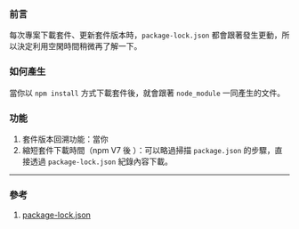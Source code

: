 ### 前言

每次專案下載套件、更新套件版本時，`package-lock.json` 都會跟著發生更動，所以決定利用空閑時間稍微再了解一下。

### 如何產生

當你以 `npm install` 方式下載套件後，就會跟著 `node_module` 一同產生的文件。

### 功能

1. 套件版本回溯功能：當你
2. 縮短套件下載時間（npm V7 後 ）：可以略過掃描 `package.json` 的步驟，直接透過 `package-lock.json` 紀錄內容下載。

---

### 參考

1. [package-lock.json](https://docs.npmjs.com/cli/v10/configuring-npm/package-lock-json)
